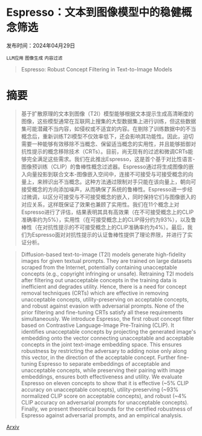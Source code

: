 # Espresso：文本到图像模型中的稳健概念筛选

发布时间：2024年04月29日

`LLM应用` `图像生成` `内容过滤`

> Espresso: Robust Concept Filtering in Text-to-Image Models

# 摘要

> 基于扩散原理的文本到图像（T2I）模型能够根据文本提示生成高清晰度的图像，这些模型通常在互联网上搜集的大型数据集上进行训练，但这些数据集可能潜藏不当内容，如侵权或不适宜的内容。在剔除了训练数据中的不当概念后，重新训练T2I模型不仅效率低下，还会影响其功能性。因此，迫切需要一种能够有效移除不当概念、保留适当概念的实用性，并且能够抵御对抗性提示的概念移除技术（CRTs）。目前，尚无现有的过滤和微调CRTs能够完全满足这些需求。我们在此推出Espresso，这是首个基于对比性语言-图像预训练（CLIP）的鲁棒性概念过滤器。Espresso通过将生成图像的嵌入向量投影到联合文本-图像嵌入空间中，连接不可接受与可接受概念的向量上，来辨识出不当概念。这种方法通过限制对手只能在该向量上，朝向可接受概念的方向添加噪声，从而确保了系统的鲁棒性。Espresso进一步经过微调，以区分可接受与不可接受概念的嵌入，同时保持它们与图像嵌入的对应关系，这样既保证了效果也兼顾了实用性。我们在11个概念上对Espresso进行了评估，结果表明其具有高效果（在不可接受概念上的CLIP准确率约为5%），实用性（在可接受概念上的CLIP得分约为93%），以及鲁棒性（在对抗性提示的不可接受概念上的CLIP准确率约为4%）。最后，我们为Espresso面对对抗性提示的认证鲁棒性提供了理论界限，并进行了实证分析。

> Diffusion-based text-to-image (T2I) models generate high-fidelity images for given textual prompts. They are trained on large datasets scraped from the Internet, potentially containing unacceptable concepts (e.g., copyright infringing or unsafe). Retraining T2I models after filtering out unacceptable concepts in the training data is inefficient and degrades utility. Hence, there is a need for concept removal techniques (CRTs) which are effective in removing unacceptable concepts, utility-preserving on acceptable concepts, and robust against evasion with adversarial prompts. None of the prior filtering and fine-tuning CRTs satisfy all these requirements simultaneously.
  We introduce Espresso, the first robust concept filter based on Contrastive Language-Image Pre-Training (CLIP). It identifies unacceptable concepts by projecting the generated image's embedding onto the vector connecting unacceptable and acceptable concepts in the joint text-image embedding space. This ensures robustness by restricting the adversary to adding noise only along this vector, in the direction of the acceptable concept. Further fine-tuning Espresso to separate embeddings of acceptable and unacceptable concepts, while preserving their pairing with image embeddings, ensures both effectiveness and utility. We evaluate Espresso on eleven concepts to show that it is effective (~5% CLIP accuracy on unacceptable concepts), utility-preserving (~93% normalized CLIP score on acceptable concepts), and robust (~4% CLIP accuracy on adversarial prompts for unacceptable concepts). Finally, we present theoretical bounds for the certified robustness of Espresso against adversarial prompts, and an empirical analysis.

[Arxiv](https://arxiv.org/abs/2404.19227)